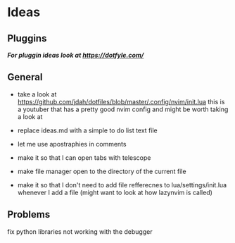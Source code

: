 # Ideas

## Pluggins
_**For pluggin ideas look at https://dotfyle.com/**_

## General
- take a look at https://github.com/jdah/dotfiles/blob/master/.config/nvim/init.lua
this is a youtuber that has a pretty good nvim config and might be worth taking a look at

- replace ideas.md with a simple to do list text file

- let me use apostraphies in comments

- make it so that I can open tabs with telescope

- make file manager open to the directory of the current file 

- make it so that I don't need to add file refferecnes to lua/settings/init.lua whenever I add a file (might want to look at how lazynvim is called)

## Problems
fix python libraries not working with the debugger

